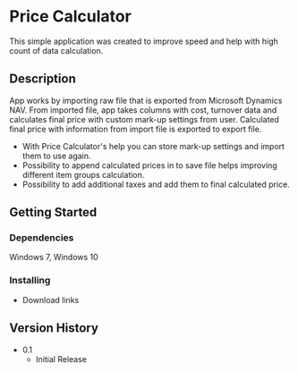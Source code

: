 # Price Calculator

This simple application was created to improve speed and help with high count of data calculation.

## Description

App works by importing raw file that is exported from Microsoft Dynamics NAV.
From imported file, app takes columns with cost, turnover data and calculates final price with custom mark-up settings from user.
Calculated final price with information from import file is exported to export file.

* With Price Calculator's help you can store mark-up settings and import them to use again.
* Possibility to append calculated prices in to save file helps improving different item groups calculation.
* Possibility to add additional taxes and add them to final calculated price.

## Getting Started


### Dependencies

Windows 7,
Windows 10

### Installing

* Download links

## Version History

* 0.1
    * Initial Release
